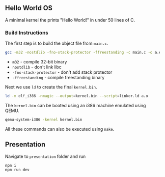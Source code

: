 ## Hello World OS
A minimal kernel the prints "Hello World!" in under 50 lines of C.

### Build Instructions
The first step is to build the object file from `main.c`.
```bash
gcc -m32 -nostdlib -fno-stack-protector -ffreestanding -c main.c -o a.o
```
- `m32` - compile 32-bit binary
- `nostdlib` - don't link libc
- `-fno-stack-protector` - don't add stack protector
- `-ffreestanding` - compile freestanding binary

Next we use `ld` to create the final `kernel.bin`.
```bash
ld -m elf_i386 -nmagic --output=kernel.bin --script=linker.ld a.o
```

The `kernel.bin` can be booted using an i386 machine emulated using QEMU.
```bash
qemu-system-i386 -kernel kernel.bin
```

All these commands can also be executed using `make`.

## Presentation

Navigate to `presentation` folder and run
```
npm i
npm run dev
```